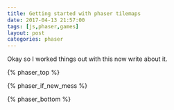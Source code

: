 ```yaml
---
title: Getting started with phaser tilemaps
date: 2017-04-13 21:57:00
tags: [js,phaser,games]
layout: post
categories: phaser
---
```


Okay so I worked things out with this now write about it.

<!-- more -->

{% phaser_top %}

{% phaser_if_new_mess %}

{% phaser_bottom %}